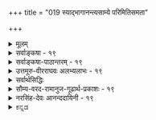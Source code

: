 +++
title = "019 स्याद्भागानन्त्यसाम्ये परिमितिसमता"

+++
<details><summary>मूलम्</summary>

स्याद्भागानन्त्यसाम्ये परिमितिसमता सर्षपक्ष्माभृतोश्चेन्मैवं भागेष्वनन्तेष्वपि समधिकता स्थौल्यहेतुर्गिरेः स्यात् ।  
व्यक्त्यानन्त्येऽपि जात्योः परतदितरता पक्षमासाद्यनन्तं श्रौतोपादानसौक्ष्म्यं न भवदभिमतं तत्प्रथिम्नश्श्रुतत्वात् ॥ १९ ॥
</details>

<details><summary>सर्वाङ्कषा - १९</summary>

[[1]]

अवय-वपरम्परायाः विश्रान्तिर् आवश्यकीत्य् अंशम् अपि निराकरोति -  
स्याद् भागेत्यादिना ।  
प्रथमपादेन पूर्वपक्षम् अनुवदति ।  

> अवयवपरम्परायाः क्वचिद् विश्रान्त्य्-अनुपगमे,  
**सर्षप-क्ष्माभृतोः** = सर्षपस्य पर्वतस्य च  
**भागानन्त्य-साम्ये** = अवयवानन्त्यस्य समानत्वे प्राप्ते परिमितिसमता - परिमाणसाम्यं स्यात् ।  

अयमाशयः-  
एकः पटः महान् भवति, अपर अल्पो भवति । तत् कुतः ? इति प्रश्ने, यस्य पटस्य कारणभूताः तन्तवः अल्पाः स पटः अल्पः, यस्य तु तन्तवो बहवः, स तु पटः महान् भवतीत्येव उत्तरं वक्तव्यम् । अवयवेयत्ताया अभावे इदं कथं वक्तुं शक्यम् ?  



[[42]]

एवं परिमाणतारतम्ये अवयवतारतम्यस्यैव प्रयोजकत्वे सिद्धे,  
यदि अवयव-परम्परायाः कुत्रापि विश्रान्तिर् न स्यात्,  
तदा सर्षपे मेर्वादिपर्वते वा अवयवतारतम्यस्य दुर्निरूपत्वे, तत्प्रयुक्तावयवितारतम्यस्यासंभवात् मेरुसर्षपयोरपि साम्यमेव स्यादिति । तदेतन्निराकरोति – मैवमिति ।  
कुत इत्यत्राह - भागेष्वित्यादि । **भागेषु** = अवयवेषु **अनन्तेष्वपि** = संख्यातुमशक्येष्वपि **गिरेः** = मेर्वादिपर्वतस्य **समधिकता** =सामान्यरूपेण ज्ञायमानम् अवयवाधिक्यम् एव **स्थौल्य-हेतुः** = सर्षपापेक्षया स्थौल्यकारणं स्यात् । 

> गणयितुम् अशक्यत्वेऽपि  
न्यूनाधिक्यभावः कथं ज्ञातुं शक्य 

इत्यत्र दृष्टान्तः - व्यक्तयानन्त्येऽपीत्यादि । **व्यक्तीनाम्** =पृथिवीत्वाश्रय-घटत्वाश्रय-व्यक्तीनाम् **आनन्त्येऽपि** = असंख्यत्वेऽपि जात्योः पृथिवीत्वघटत्वयोः **परतदितरता** = परत्वापरत्वे सर्वविदिते । पृथिवीत्वं परा जातिः, घटत्वं अपरा जातिरिति सर्वसंमतम् । तत्र पृथिवीत्वाश्रयाणां घटत्वाश्रयाणां च त्रैकालिकानां व्यक्तीनां गणनं न हि कस्यचिच्छक्यम् । अथापि पृथिवीत्वं परम्, घटत्वमपरमिति सर्वे यथा जानन्ति, तथैव मेरुसर्षपयोरपि तारतम्यं सर्वे ज्ञास्यन्ति । 

एवं **पक्षमासादि** = पक्षमाससंवत्सरादिकम् **अनन्तम्** = संख्यातुमशक्यम् ।  
अथापि तारतम्यं सर्वविदितम् ।  

अतः अवयवधाराया विश्रान्त्यभावेऽपि  
न कापि हानिः । 

ननु ! पृथिवीत्वघटत्वादिजातीनां परापरभावः न व्यक्तिसंख्याप्रयुक्तः, किन्तु शब्देनैव प्रतीयमानव्याप्यव्यापकभावप्रयुक्तः । पृथिवीपदं हि घटपटकुड्यादिसाधारणम् । घटपदं हि न तथा, किन्तु घटमात्रपरम्। एवमर्थयोर्व्याप्यव्यापकभावदर्शनादेव जात्योः परत्वापरत्वनिर्णय इति दृष्टान्तो विषमः। किञ्च - मेरुसर्षपादिषु अनुभवसिद्धं तारतम्यं नाङ्गीक्रियत इति न । किन्तु तत्तारतम्यं किंकृतमिति कारणं पृच्छ्यते । अवयवधारायाः क्वचित् विश्रान्त्यभावे, अवयवेषु आधिक्यं न्यूनत्वं वा न हि निरूपयितुं शक्यमिति चेत्; अत्रोक्तं समाधानमनुपदमेव विश्रमस्त्वस्तु दृष्टे इति । अतीन्द्रियाणामनुमानात् साधनं न संभवतीत्येवाचार्याशयः । 

> ननु 'सर्वगतं सुसूक्ष्मम्' 'अणोरणीयान्' इत्यादिना अतिसूक्ष्मं श्रुतिसिद्धं कथं निराक्रियत 

इत्यत्राह - श्रौतेत्यादि । 

**श्रौतम्** = श्रुतिप्रसिद्धं यत् **उपादानसौक्ष्म्यम्** = जगदुपादानभूतस्य परस्य ब्रह्मणः सौक्ष्म्यम्,  
तत् **न भवदभिमतम्** = न भवत्-संमत-परमाणु-परिमाणात्मकम्,  
किन्तु अत्यन्तदुर्ज्ञेयत्वरूपम्। कुतः ? इत्यत्र हेतुः - **तत्प्रथिम्नः** = तस्य परब्रह्मणः महत्त्वस्य **श्रुतत्वात्** = तत्रैव श्रुतौ 'महतो महीयान्', 'विभुं सर्वगतम्' इति श्रवणात् । अतः परमाणुसद्भावे प्रमाणाभावात् परमाणुकारणतावादः न साधीयान् ॥ 

इदमत्रावधेयम् - पृथिवीत्वघटत्वयोः परापरजातित्वं तु व्यक्तीनामानन्त्येन प्रातिस्विकतया ग्रहीतुमशक्यत्वेऽपि, पदार्थविभागवेलायामेव, 'पृथिवी' व्यापकं वस्तु, 'घटः' तदपेक्षया व्याप्यं वस्त्विति ज्ञायते स्वतः । अतः पृथिवीत्वं **व्यापकम्** = अधिकदेशवृत्ति, घटत्वं **व्याप्यम्** = पृथिवीत्वापेक्षया न्यूनदेशवृत्ति इति ज्ञायत एव । एवं पक्षमासादिव्यवहारे, मासस्य पक्षद्वयात्मकत्वज्ञानस्य सर्वेषां सत्त्वात्, पक्षत्वं व्याप्यम्, मासत्वं तु तदपेक्षया व्यापकमित्यपि स्वतो ज्ञायत एव । कथं ज्ञायते ? कालस्यातीन्द्रियत्वादिति चेत्, लोक एव प्रष्टव्यः । व्याप्यव्यापकभावस्तु शब्दानां शक्तिग्रहणेनैव ज्ञायते । अवसरे विचारयाम इममर्थम् । एवञ्च प्रकृतेऽपि व्याप्यव्यापकभावो लोकत एवावसीयते । मेरुसर्षपयोरपि तथैव अल्पत्वमहत्वे लोकत एवा- 

[[43]]



1.  

[उपादानोपादेययोर्भेदनिरासः ] 

कार्योपादानभेदे न कथमधिकता गौरवादेः स्वकार्यंम् 

नान्यत्वं नामसंख्याव्यवहृतिधिषणाकारकालादिभेदैः । 

वसीयेताम् - इति चेत्, लोकतः कथमवसीयेत इत्येव पृच्छामः । प्रत्यक्षमेव नियामकमिति चेत्, तथा प्रत्यक्षं कथमुपपादनीयमित्येव प्रश्नः । घटयोर्द्वयोस्तारतम्ये दृष्टे हि, 'कथमिदं तारतम्यम्' इति प्रश्ने, अल्पावयवजन्यत्वम्, महावयवजन्यत्वमेव किल सर्वैः कारणमुच्यते । तद्वत् मेरोः अधिकावयवजन्यत्वम्, सर्षपस्य तु न्यूनावयवजन्यत्वञ्च महत्त्वाल्पत्वयोः कारणं वक्तव्यम् । यावच्चावयवधारायाः कुत्रचिन्न विश्रान्तिः तावत्कथं वा इदमुपपादयितुं शक्यम् ? अतोऽत्र नानुभवोपर्याक्षेपः, अनुभवकारणे विज्ञान एवं प्रश्न इति मन्तव्यम् । आचार्यैस्तु अनुभवमात्रमादाय दूषणं प्रदर्शितं शिष्य श्रद्धावर्धनायेति मन्तव्यम् ॥ १९ ॥
</details>


<details><summary>सर्वाङ्कषा-पाठान्तरम् - १९</summary>

अवयवपरम्परायाः विश्रान्तिरावश्यकीत्यंशमपि निराकरोति – स्याद्भागेत्यादिना । प्रथमपादेन पूर्वपक्षमनुवदति । अवयवपरम्परायाः क्कचिद्विश्रान्त्यनुपगमे, सर्षपक्ष्माभृतोः = सर्षपस्य पर्वतस्य च भागानन्त्यसाम्ये = अवयवानन्त्यस्य समानत्वे प्राप्ते परिमितिसमता = परिमाणसाम्यं स्यात्‌ । अयमाशयः - एकः पटः महान्‌ भवति, अपरश्च अल्पो भवति । तत्‌ कृतः? इति प्रश्ने, यस्य पटस्य कारणभूताः तन्तवः अल्पाः स पटः अल्पः, यस्य तु तन्तवो बहवः, स तु एटः महान्‌ भवतीत्येव उत्तरं वक्तव्यम्‌ । अवयवेयत्ताया अभावे इदं कथं वक्तं शक्यम्‌? एवं परिमाणतारतम्ये अवयवतारतम्यस्यैव प्रयोजकत्वे सिद्धे, यदि अवयवपरम्परायाः कुत्रापि विश्रान्तिर्न स्यात्‌, तदा सर्षपे मेर्वादिपर्वते वा अवयवतारतम्यस्य दुर्निरूपत्वे, तत्प्रयुक्तावयवितारतम्यस्यासंभवात्‌ मेरुसर्षपयोरपि साम्यमेव स्यादिति । तदेतन्निराकरोति - मैवमिति । कुत इत्यत्राह – भागेष्वित्यादि । भागेषु = अवयवेषु अनन्तेष्वपि = संख्यातुमशक्येष्वपि गिरेः = मेर्वादिपर्वतस्य समधिकता = सामान्यरूपेण ज्ञायमानमवयवाधिक्यमेव स्थौल्यहेतुः = सर्षपापेक्षया स्थौल्यकारणं स्यात्‌ । गणयितुमशक्यत्वेऽपि न्यूनाधिक्यभावः कथं ज्ञातुं शक्य इत्यत्र दृष्टान्तः - व्यक्त्यानन्त्येऽपीत्यादि । व्यक्तीनाम्‌ = पृथिवीत्वाश्रयघटत्वाश्रयव्यक्तीनाम्‌ आनन्येऽपि = असंख्यत्वेऽपि जात्योः = पृथिवीत्वघटत्वयोः परतदितरता = परत्वापरत्वे सर्वविदिते । पृथिवीत्वं परा जातिः, घटत्वं अपरा जातिरिति सर्वसंमतम्‌ । तत्र पृथिवीत्वाश्रयाणां घटत्वाश्रयाणां च त्रैकालिकानां व्यक्तीनां गणनं न हि कस्यचिच्छक्यम्‌ । अथापि पृथिवीत्वं परम्‌, घटत्वमपरमिति सर्वे यथा जानन्ति, तथैव मेरुसर्षपयोरपि तारतम्यं सर्वे ज्ञास्यन्ति । एवं पक्षमासादि = पक्षमाससंवत्सरादिकम्‌ अनन्तम्‌ = संख्यातुमशक्यम्‌ । अथापि तारतम्यं सर्वविदितम्‌ । अतः अवयवधाराया विश्रान्त्यभावेऽपि न कापि हानिः । ननु! पृथिवीत्वघटत्वादिजातीनां परापरभावः न व्यक्तिसंख्याप्रयुक्तः, किन्तु शब्देनैव प्रतीयमानव्याप्यव्यापकभावप्रयुक्तः । पृथिवीपदं हि घटपटकुड्यादिसाधारणम्‌ । घटपदं हि न तथा, किन्तु घटमात्रपरम्‌ । एवमर्थयोर्व्याप्यव्यापकभावदर्शनादेव जात्योः परत्वापरत्वनिर्णय इति दृष्टान्तो विषमः । किञ्च - मेरुसर्षपादिषु अनुभवसिद्धं तारतम्यं नाङ्गीक्रियत इति न । किन्तु तत्तारतम्यं किंकृतमिति कारणं पृच्छ्यते । अवयवधारायाः क्कचित्‌ विश्रान्त्यभावे, अवयवेषु आधिक्यं न्यूनत्वं वा न हि निरूपयितुं शक्यमिति चेत्‌; अत्रोक्तं समाधानमनुपदमेव विश्रमस्त्वस्तु दृष्टे इति । अतीन्द्रियाणामनुमानात्‌ साधनं न संभवतीत्येवाचार्याशयः । ननु 'सर्वगतं सुसूक्ष्मम्‌' 'अणोरणीयान्‌' इत्यादिना अतिसूक्ष्मं श्रुतिसिद्धं कथं निराक्रियत इत्यत्राह - श्रौतेत्यादि । श्रौतम्‌ = श्रुतिप्रसिद्धं यत्‌ उपादानसौक्ष्म्यम्‌ = जगदुपादानभूतस्य परस्य ब्रह्मणः सौक्ष्म्यम्‌, तत्‌ न भवदभिमतम्‌ = न भवत्संमतपरमाणुपरिमाणात्मकम्‌, किन्तु अत्यन्तदुर्ज्ञे यत्वरूपम्‌ । कुतः? इत्यत्र हेतुः – तत्प्रथिम्नः = तस्य परब्रह्मणः महत्त्वस्य श्रुतत्वात्‌ = तत्रैव श्रुतौ 'महतो महीयान्‌' 'विभुं सर्वगतम्‌' इति श्रवणात्‌ । अतः परमाणुसद्भावे प्रमाणाभावात्‌ परमाणुकारणतावादः न साधीयान्‌ ॥   
इदमत्रावधेयम्‌ - पृथिवीत्वघटत्वयोः परापरजातित्वं तु व्यक्तीनामानन्त्येन प्रातिस्विकतया ग्रहीतुमशक्यत्वेऽपि, पदार्थविभागवेलायामेव, 'पृथिवी' व्यापकं वस्तु, 'घटः' तदपेक्षया व्याप्यं वस्त्विति ज्ञायते स्वतः । अतः पृथिवीत्वं व्यापकम्‌ = अधिकदेशवृत्ति, घटत्वं व्याप्यम्‌ = पृथिवीत्वपेक्षया न्यूनदेशवृत्ति इति ज्ञायत एव । एवं पक्षमासादिव्यवहरे, मासस्य पक्षद्वयात्मकत्वज्ञानस्य सर्वेषां सत्त्वात्‌, पक्षत्वं व्याप्यम्‌, मासत्वं तु तदपेक्षया व्यापकमित्यपि स्वतो ज्ञायत एव । कथं ज्ञायते? कालस्यातीन्द्रियत्वादिति चेत्‌, लोक एव प्रष्टव्यः । व्याप्यव्यापकभावस्तु शब्दानां शक्तिग्रहणेनैव ज्ञायते । अवसरे विचारयाम इममर्थम्‌ । एवञ्च प्रकृतेऽपि व्याप्यव्यापकभावो लोकत एवावसीयते । मेरुसर्षपयोरपि तथैव अल्पत्वमहत्वे लोकत एवावसीयेताम्‌ - इति चेत्‌, लोकतः कथमवसीयेत इत्येव पृच्छामः । प्रत्यक्षमेव नियामकमिति चेत्‌, तथा प्रत्यक्षं कथमुपपादनीयमित्येव प्रश्नः । घटयोर्द्वयोस्तारतम्ये दृष्टे हि, 'कथमिदं तारतम्यम्‌' इति प्रश्ने, अल्पावयवजन्यत्वम्‌, महावयवजन्यत्वमेव किल सर्वैः कारणमुच्यते । तद्वत्‌ मेरोः अधिकावयवजन्यत्वम्‌, सर्षपस्य तु न्यूनावयवजन्यत्वञ्च महत्त्वाल्पत्वयोः कारणं वक्तव्यम्‌ । यावच्चावयवधारायाः कुत्रचिन्न विश्रान्तिः, तावत्कथं वा इदमुपपादयितुं शक्यम्‌? अतोऽत्र नानुभवोपर्याक्षिपः, अनुभवकारणे विज्ञान एव प्रश्न इति मन्तव्यम्‌ । आचार्यैस्तु अनुभवमात्रमादाय दूषणं प्रदर्शितं शिष्यश्रद्धावर्धनायेति मन्तव्यम्‌ ॥ १९ ॥
</details>


<details><summary>उत्तमूरु-वीरराघवः अलभ्यलाभः - १९</summary>

परिमाणतारातम्यं क्वचिद्विश्रान्तं तारतम्यत्वादित्यनुमानं विपक्षेबाघकरहितम्, तथा त्रसरेण्ववयवः कार्यद्रव्यारभ्यः अवयवत्वादित्यनुमानं परमाणौ विश्रमवारकमिति यदुक्तम्, तत्र तार्किकैः बाधकोपन्यासः इति, अवयवानन्त्ये मेरसर्षपयोः साम्यप्रसंग इति । तं तर्कः दूषयति स्यादित्यादिना । यत्नानन्त्यं तत्र साम्यमित्ययं व्याप्यव्यापकभावो नेत्याह मैवमिति । अधिकानन्त्यं यस्य तस्याधिकपरिमाणत्वम्, तदभावे तदभाव इत्याशयः । जात्योः द्रव्यत्वपृथिवीत्वाद्योः । परतदितरता - द्रव्यत्वे परजातिता, पृथिवीत्वे अपरजातिता । जातेः परत्वं नाम अधिकव्यक्तिवृत्तित्वम्, व्यापकत्वम् । तन्मते द्रव्यगुणकर्मवर्तिनी सत्ता सर्वपरजातिः । घटत्वपरत्वादिः सर्वापरजातिः । द्रव्यत्वपृथिवीत्वादिः परापरजातिः । अपरजातेर्विशेषः इति परजातेः सामान्यमिति च व्यवहारो वैशेषिके । पञ्चमपदार्थो विशेषस्त्वन्य एकैकवृत्तिः । श्रौतेति । सूक्ष्मात् स्थूलोत्पत्तिः इत्यस्य अणुभ्योऽवयवेभ्यो महाकार्योत्पत्तिरित्यर्थकत्वात् तार्किकमतमेव श्रुतीष्टमिति न । तत्रोपादानस्य सूक्ष्मत्वं भवदभिमताणुपरिमाणरूपं न भवति । तत्प्रथिम्नः, उपादाने महत्त्वस्य श्रुतत्वादित्यर्थः । एकस्मादव्यक्तात् युगपदनेकब्रह्माण्डोत्पत्तिः विकृताविकृतभागस्थितिः उत्तरोत्तरकार्यापेक्षया पूर्वपूर्वकार्यस्य समष्टौ परिमाणाधिक्यं कार्याविरणेन कारणस्थितिरित्यादिकं प्रमाणसिद्धम् । कथं तदव्यक्तस्याणुत्वमिति भावः । पूर्वोक्तेति । उपक्रमप्राबल्यादपि महत्त्वमेवेति भावः । सर्वव्यापीति । श्रुतिवाक्यमिदमचेतनोपादानविषयकमिति कृत्वैतावत् उक्तम्; वस्तुतोऽस्य परमात्मविषयकतायाः अदृश्यत्वादिगुणकाधिकरणे स्थापितत्वात् न परमाणुपरिमाणप्रसक्तिरिति भावः । ननु तत एव सुसूक्ष्मपदं शोभनानि सूक्ष्माणि परमाणूनि यस्य परमात्मनो विशेषणभूतानीत्यर्थकं परमाणुस्थापकं स्यादित्यत्राह सूक्ष्मशब्दश्चेति । प्रकृतिसाधकश्रुतिविरोधात् बहुव्रीहौ गौरवाच्च न तथेति भावः । षष्ठो वेति वाकारः तृतीयो वेत्येतद्दर्शकः । वचने तस्यापि दृष्टेः । 'शिल्पिशास्त्रे देवताविग्रहादिप्रमाणनिर्णयार्थम्, ''जालसूर्यमरीचिस्थं सूक्ष्मं यत् परिदृश्यते । तस्याष्टमो वा षष्ठो वा भागोऽणुः परिकीर्तितः” इति । धर्मशास्त्रं स्वर्णस्तेयादिनिर्णयार्थम्, ''जालसूर्यमरीच्यां यद् भाति सूक्ष्मं त्रुटेः परम् । भागोऽष्टमस्तृतीयो वा परमाणुरितीरितः” इति' इति आ. दा. । स्मृतिः त्रसरेण्वादिपरिमितसुवर्णदानेऽपि फलविशेषनिर्देशार्थेति अ. सा. चिन्तामणिः । त्रसरेणुमात्रस्य स्तेयेऽपि दानादौ च पापाधिक्यपुण्याधिक्यवर्णनाय तद्भागकल्पनेति भावः । परमाणावतत्परत्वादिति । तादृशपरमाणौ तात्पर्याभावादित्यर्थः । अन्यथा तृतीयषष्ठाष्टामेति मिथो विरोधादिति भावः । भवतु मा वेति । यदेतत् दृश्यते इत्यस्य सर्वजनदृश्यार्थकत्वे अतिसूक्ष्मसोपकरणनेत्रदृश्यवास्तवतदंशसद्भावपरं तत् वचनम् । तादृशनेत्रदृश्यमानत्वस्यैव दृश्यत इत्येतदर्थत्वे अविमज्यौपाधिकांशपरम् । तत्र यदा तद्रजः प्राच्यां स्थितम् आग्नेय्यादि - ऐशान्यन्तदिग्वर्त्यणुसप्तकमिलितम्, तदा तत्तदवच्छिन्न - तदनवच्छिनभागसंख्या अष्टत्वरूपेति अष्टम इत्युक्तम् । चतसृषु दिक्षु ऊर्ध्वञ्च मेलने तथैव भागषट्कमिति षष्ठ इति । त्र्यणुकव्यवहारमनुसृत्य एकस्याणुद्वयमेलनकल्पने तथैव भागत्रिकमेकस्मिन्निति च तृतीय इति । सर्वमिदम्, प्रत्यक्षे महत्त्वस्य हेतुत्वात् कथमणोः प्रत्यक्षमिति शंकायां, 'महत्त्वमेवास्ति; अणुशब्दावाच्यत्वं तु औपाधिकांश एवेति प्रतिबोधयितुमिति भावः । शास्त्रस्य तत्परत्वेऽप्याह शास्त्रतश्चेति । अनुमानभंगादिति । समानविषयत्वे सिद्धसाधनात् अन्यविषयकत्वे च तेन त्वदुक्तिबाधादित्यर्थः । सांख्यस्येति । स्वतन्त्रप्रधानबाधः, परतन्त्रप्रधानसिद्धिश्चेति । अस्तु तर्हि अण्वंशसंघरूपप्रकृतिरेवास्मदिष्टा, तर्कोपन्यासः शास्त्रानधिकारिप्रीणनायेति तार्किकोत्थितौ बाधमेव दर्शयति शास्त्रेति । कतिचित् - सांख्यानुसारिण एव केचित् । भागानन्त्यमिति । अनेकपरमाणुमेलनेऽन्येकपरमाण्वधिकः प्रथिमा न भवतीति प्रागुक्तरीत्येति भावः । आत्मनि तु अहमिति एकत्वानवयवत्वग्रहणात् नैवमित्याशयः । निरंशत्वपक्षे चानन्तांशत्वं प्रकृतौ न सुवचमित्याह निरंशेति । सत्त्वादेः द्रव्यत्वमंशत्वञ्च सांख्येष्टमयुक्तमित्याह अत्यन्तेति ॥ १९ ॥
</details>

<details><summary>सर्वार्थसिद्धिः</summary>

नन्वेवं सर्वत्रावयवानन्त्यप्रसङ्गे सर्षपमहीधरादिपरिमाणवैचित्र्यं न स्यादिति शङ्कते - स्यादिति ॥ प्रसञ्जकस्याप्रयोजकत्वमित्य [त्वा] भिप्रायेण प्रतिवक्ति - मैवमिति । आनन्त्यसाम्येऽप्यवयवानां न्यूनाधिकभावेन परिमाणवैषम्योपपत्तिमाह - भागेष्विति । एतच्चोत्तरमनन्तभागाभ्युपगन्तॄणां तत्प्रसञ्जकानां च समानम् ।  
अण्वंशानामनन्तत्वे गन्तॄणां तदतिक्रमः । कदाऽपि न स्यात्किं न स्याद्वेगातिशयवैभवात् ॥  
द्युमणेरातपस्सर्पन्नुदयाद्रिशिखामणेः । तत्क्षणं किं न निर्भाति पश्चिमाद्रिशिखण्डकः ॥  
आनन्त्याविशेषे कथं न्यूनाधिकभाव इत्यत्राह - व्यक्तीति । सत्ताप्रभृतिघटत्वादिपर्यन्तानां सर्वासां जातीनां त्रैकालिकानन्तव्यक्तिवृत्तित्वमविशिष्टं, तथाऽपि न्यूनाधिकवृत्त्यैव परापरभावो युष्माभिः कल्पितः, तद्वदिहापि स्यादिति भावः । निदर्शनान्तराण्यप्याह - पक्षेति । अनन्ताः पक्षा मासाश्च, तथाऽपि मासापेक्षया द्वैगुण्यं पक्षाणामेष्टव्यम् । आदिशब्देन क्षणप्रभृति परार्धादिसंग्रहः । अन्यच्च, घटसमुदायाद्धटपटसमुदायोऽधिकः; हिमवद्दक्षिणदेशान्मेरुदक्षिणदेशः, एकात्मदुःखजातादनन्तात्मदुःखजातमित्यादि स्वयमूह्यम् । ”नित्यं विभुं सर्वगतं सुसूक्ष्मं तदव्ययं यद्भूतयोनिं परिपश्यन्ति धीराः” इति जगदुपादानं निरतिशयसूक्ष्मं श्रूयते ; अतोऽस्मदाद्यग्राह्यो दुस्त्यजः परमाणुरित्यत्राह - श्रौतेति । न हि सर्वन्यूनपरिमाणत्वं तत्सूक्ष्मत्वम्, पूर्वोक्तसर्वगतशव्देन श्रुत्यन्तरैश्च विरोधात् । न च जात्यभिप्रायोऽसौ ; एकस्य सर्वोपादानत्वोक्तेः, सर्वव्यापिस्वतस्सर्वज्ञजगत्कर्तृविषयत्वाच्च वाक्यस्य । सक्ष्मशब्दश्च न परिमाणविशेषनियतः । उक्तं च विभ्वीं प्रकृतिं महीयसश्च महदादीन् प्रकृत्य(क्रम्य) साङ्ख्यैः ”सौक्ष्म्यात् तदनुपलब्धिः” इति । ननु त्रसरेणोरष्टमः षष्ठो वा भागः परमाणुरिति सर्वानुमतैः शिल्पिनां शास्त्रैर्धर्मशास्त्रैस्तन्मूलश्रुत्या च परमाणुसिद्धिः स्यात् ॥ तन्न ; शिल्पादिशास्त्राणां परमाणावतत्परत्वात् ; मानोन्मानादिविशेषनिर्धारणं हि तत्र विधित्सितम् । ततो हेतुकोक्तानुवादमात्रमिह स्यात् । तत्र च त्रसरेणुतः किंचित् सूक्ष्मं भवतु, मा वा भूत् । दृष्टोपक्रमं विवक्षितसिद्धिरित्यत्राकूतम् । शास्त्रतश्च क्वचिदनन्यथासिद्धात् परमाणुसिद्धावपि तदनुमानभङ्गात्परस्य मानभङ्गः, यथा प्रकृत्याद्यनुमायिनस्साङ्ख्यस्य ।  
श्लो - शास्त्रैकविषयत्वे च परमाणोर्न सिध्यति । नित्यस्पर्शादियोगित्वं भूतानां विकृतित्वतः ॥  
अस्पर्शाण्वंशसंघत्वात्कतिचित्प्रकृतेरतः । एकैकाण्वंशभागेऽपि भागानन्त्यं प्रचक्षते ॥  
निरंशा प्रकृतिस्सैव परिणामविभागिनी । अनन्तांशात्मिका चेति व्याहतं साङ्ख्यभाषितम् ॥  
अत्यन्तभिन्नसत्त्वादिद्रव्यसंघात्प्रधानतः । यथांशं विश्वसृष्टौ च न स्यात्त्रिगुणता क्वचित् ॥१९॥   
इति परमाणुकारणतावादभङ्गः ॥
</details>


<details><summary>सौम्य-वरद-रामानुज-गूढार्थ-प्रकाशः - १९</summary>

स्यादिति । पूर्वोक्तसावयवत्वापादनविषयशङ्क्या सङ्गतिरित्याह नन्विति । एतच्चोत्तरमिति । अवयवन्यूनाधिकभावेनैव परिमाणतारतम्यमित्युत्तरमित्यर्थः । अनन्तभागाभ्युपगन्तारः साङ्ख्याः । अत एव एतच्छ्लोव्याख्यावसाने वक्ष्यति – “अस्पर्शाण्वंशसङ्गत्वात्'' इत्यादि । तत्प्रसञ्जकानामिति । असाकमिति शेषः । त्रसरेण्वारम्भकाङ्गीकारे तस्याप्यारम्भकपरम्परा स्यादिति प्रसञ्जनात् 'अण्वंशानामनन्तत्व’ इति साङ्ख्यसिद्धान्तिनं च चोदयति - अण्वंशानामिति । अण्वंशानन्त्याङ्गीकारे तत्प्रदेशावधेरभावात् युवयोर्मते दूरदेशस्थचन्द्रादिविषयग्रहणार्थं गच्छतां चश्रुःश्रोत्रवृत्तीनां कदापि नदतिक्रमो न स्यादिति शङ्काभिप्रायः । चक्षुश्श्रोत्रवृत्तीनां गमनं ''प्राप्यग्राही''ति श्लोके वक्ष्यति । अण्वंशानन्त्येऽपि प्रदेशावधेः सम्भवात् अत्यन्तवेगातिशयेन शीघ्रं तदतिक्रमः सम्भवतीत्यभिप्रायेण परिहरति कि न स्यादिति । बहुपु स्थलेषु दृष्टत्वादस्यार्थस्यासम्भावितत्वशंका नास्तीति द्योतयितुमाह निदर्शनान्तराणीति । ''अणोरणीयान्, सर्वगतं सुसूक्ष्मं, सं बाहुभ्यां नमति'' इत्यादीनां परमाणुपरात्वाभ्युपगमवादेनाह शास्त्रतश्चेति । स्वमतमाह - शास्त्रैकविषयत्व इति । पृथिवीजलादिपांसुशीकरादिरूपाणां परमाणूनां कालादिवशेन अस्मदादीन्द्रियगोचराणामितिहासपुराणादिशास्त्रैकसिद्धत्वेऽपीत्यर्थः । नित्यस्पर्शादीति । आदिशब्देन नित्यरूपपरिमाणादिकमप्रत्यक्षत्वं च गृह्यते । विकृतित्वत इति । परमाणूनां भूतकार्यत्वादित्यर्थः । सांख्यमतमाह अस्पर्शेति ॥ १९ ॥
</details>


<details><summary>नरसिंह-देवः आनन्ददायिनी - १९</summary>

मुखान्तरेणानवस्थापरिहारेण निरवयवपरमाणुसाधनमाशङ्क्य परिहरतीत्याह - नन्वेवमिति । आक्षेपसङ्गतिर्बोध्या ।  
एतच्चोत्तरमिति । अधिकावयवारब्धत्वं न्यूनावयवारब्धत्वं च परिमाणतार- तम्यप्रयोजकमित्युत्तरमित्यर्थः । अनवस्थया अनन्तभागाभ्युपगन्त्रॄणां तत्प्रसञ्जकानां क्वचिदवयवारब्धत्वमनभ्युपेत्य नित्यपरमाणुवादिनां नैयायिकानां च समानमित्याह - अनन्तभागेति । प्रकारान्तरेण परमाणुसाधनमाशङ्क्य निराकरोति - अण्वंशानामिति । तदतिक्रमः - अण्वतिक्रमः । न स्यादिति - अनन्तावयवत्वेन परमाणोरपि गगनादिवदनन्तत्वादतिक्रमणं न स्यादित्यर्थः । घटादीनामतिक्रमो न स्यादित्येतत्कैमुत्यन्यायसिद्धमिति द्रष्टव्यं । परिहरति - किं न स्यादिति । स्यादेवेति भावः । तत्र हेतुः - वेगातिशयेति । तत्र दृष्टान्तमाह - द्युमणेरिति । सर्पन् - गच्छन् । उदयाद्रिशिखामणेः - उदयं गतस्य । पश्चिमाद्रिशिखण्डकः - पश्चिमाद्रिशिखरगतः ।  
मासापेक्षयेति - एकैकस्य मासस्य पक्षद्वयात्मकत्वादिति भावः । मूले 'व्यक्त्यानन्त्येऽपि जात्योः परतदितरता पक्षमासाद्यनन्तम्' इत्यनन्तरं तथाऽपि न्यूनाधिकभावो दृष्ट इति शेषः । सर्वगत-शब्देनेति - विभुशब्देनापीत्यर्थः । असाविति - सर्वगतशब्द इत्यर्थः । एकस्येति -अजामेकामित्यादिनेत्यर्थः । वस्तुतस्तु नेदं वाक्यं प्रकृतिपरं; येन परमाणुसिद्धिमाशङ्केतेत्याह - सर्वव्यापीति । उक्तं चेति -  
सामान्यतस्तु दृष्टात् अतीन्द्रियाणां प्रसिद्धिरनुमानात् ।   
इत्यादिना प्रकृत्यादिसिद्धिमुक्त्वा तेषामनुपलब्धिबाधात्सिद्धिर्न स्यादित्याशङ्क्य अनुपलब्धिमात्रं न बाधकं; अपि तु योग्यानुपलब्धिः; प्रकृते सा नास्ति । कुतः? -  
सौक्ष्म्यात्तदनुपलब्धिः नाभावात् कार्यतस्तदुपलब्धेः ।   
इति महत्स्वपीन्द्रियाग्राह्यत्वमात्रेण सूक्ष्मपदं प्रयुक्तमित्यर्थः । ननु देवताविग्रहादिप्रमणनिर्णयार्थम् -  
जालसूर्यमरीचिस्थं सूक्ष्मं यत्परिदृश्यते ।  
तस्याष्टमो वा षष्ठो वा भागोऽणुः परिकीर्तितः ।  
इति । तथा स्वर्णस्तेयादिनिर्णयार्थं स्सृतावपि -  
जालसूर्यमरीच्यां यद्भाति सूक्ष्मं त्रुटेः परम् ।  
भागोऽष्टमस्तृतीयो वा परमाणुरितीरितः ॥  
इत्यादिना शिल्पशास्त्रधर्मशास्त्रेषूक्तेः कथं निराकरणम्? इति शङ्कते - नन्विति । अतत्परत्वादिति - परमाणुविषयतात्पर्याभावादित्यर्थः । तात्पर्याभावमेवोपपादयति - मानोन्मानादिति । तत्रेति । इदमुपलक्षणं - त्रसरेणुतस्सूक्ष्मभागपरिकल्पना च स्यादिति द्रष्टव्यम् । तदिदमाह - भवतु मा वा भूदिति - तावतैव माननिर्णयसम्भवादिति भावः । परमाणौ शास्त्रप्रमाणकथनं विवक्षितमित्याह - शास्त्रतश्चेति । यथाकथञ्चित्परमाणुसिद्धिरेवालमित्यत्राह - शास्त्रैकविषयत्व इति । परमाणोर्नित्यस्पर्शरूपरसगन्धवत्त्वं च तदङ्गीकृतं न सिध्यतीत्यर्थः । हेतुमाह - भूतानामिति । अणूनां भूतविकृतित्वादित्यर्थः । यद्वा भूतानां परमाणुविकृतित्वाद्विकृतिवत्परमाणुरप्यनित्यरूपादिमानित्यर्थ इत्याहुः । इतरे तु स्पर्शादीनां भूतविकारत्वात्प्रकृतिभूतपरमाणौ स्पर्शादयो न स्युरित्यर्थ इति वदन्ति । किञ्चाणूनां निरवयवत्वमपि न सिध्यतीत्याह - अस्पर्शेति । कतिचित् - केचन । अस्पर्शाण्वं - शसङ्घत्वात् अतः प्रकृतेः सकाशात् ।  
एकैकाण्वंशस्य पृथक्करणेऽपि तस्मिन्नंशेऽपि भागानन्त्यं प्रचक्षते तस्याप्यनन्तावयवत्वं वदन्तीत्यर्थः । तथाच क्वचिदपि पर्यवसानाभावान्निरवयवपरमाणुसिद्धिर्न स्यादिति भावः । साङ्ख्यास्तु प्रकृतिर्निरंशैव परिणामवशाद्विभक्ता सत्यनन्तांशा चेति वदन्ति । तदयुक्तं; सांशत्व-निरंशत्वविभागानां व्याहतत्वादित्याह - निरंशा प्रकृतिरिति । तैरेव साङ्ख्यैरत्यन्तभिन्नसत्वरजस्तमसां सङ्घातः प्रकृतिरित्युक्तं; तदपि दूषयति - अत्यन्तेति । यथांऽशं विश्वसृष्टौ चेति । सत्वांशस्सत्वरूपं कार्यं सृजति रजोंऽशो रजोरूपं तमोंऽशस्तमोरूपं चेत्यर्थः । न स्यादिति । क्वचिदपि कार्ये त्रिगुणता - सत्वादिरूपता न स्यादित्यर्थः । ननु त्रयाणामेकैकस्मिन्नेव कार्ये शुक्लकृष्णादितन्तूनामिव जनकत्वमस्त्विति चेत् मैवं; तैः प्रत्येकं तत्तदंशजनकत्वोक्तेः । किंच तथा - सत्यत्यन्तभेदाङ्गीकारो व्यर्थः । त्रयाणामेकात्मत्वस्य लाधवेनाभ्युपगन्तुं युक्तत्वात् ॥ १९ ॥  
इति त्रिगुणपरीक्षायां परमाणुकारणतावादभङ्गः ।
</details>

<details><summary>ಕನ್ನಡ</summary>

परमाणु कल्पनॆयन्नु ऒप्पले बेकु. इल्लदिद्दरॆ परिमाणतारतम्मवन्नु प्रतिपादिसलु साध्यविल्ल ऎम्ब वैशेषिकर वादवन्नु निराकरिसुत्तारॆ 

24 


अवयवगळु ऎरडरल्लू ऎणिसलारदष्टु इरुवुदु समानवागिरुवाग सासिवॆ मत्तु पर्वतद परिमाणदल्लि साम्य बरबेकागुत्तदॆ. 

सासिवॆगिन्तलू पर्वत दॊड्डदागिरलु कारणवेनु ? ऎन्दु प्रश्नि सिदरॆ सासिवॆयल्लिरुव अणुगळिगिन्तलू पर्वतदल्लि हॆच्चु अणुगळिरुवुदे कारण ऎन्दु हेळबेकागुत्तदॆ. अवयव परम्परॆगॆ ऒन्दु निलुगडॆ इद्दागले इदु साध्य. इल्लदिद्दरॆ ' इदरल्लि अवयवगळु कडिमॆ, इदरल्लि हॆच्चु' ऎन्दु हेगॆ हेळलु साध्य ? 

चेत् मैनं हीगॆन्दरॆ ; इदु सरियल्ल. भागेषु अनन्तेष्टपि समधिकता गिरेः सौल्य हेतुः स्यात् अवयवगळु ऎणिसलसाध्य वागिद्दरू पर्वतद महत्त्वक्कॆ कारण आदर अवयवगळु हॆच्चागिरु विकॆये आगुवुदु. 

S 

नम्मिन्द ऎणिसलसाध्यवादरू 'दॊड्डदु, चिक्कदु ' ऎम्ब व्यवहारक्कॆ दृष्टान्त व्यक्तानन्त्येsपि जाः परतदितरता अनं पक्ष मासादि आया जातिगळिगॆ आधारवाद व्यक्तिगळु अनन्तवागिद्दरू ऎरडु जातिगळ पैकि ऒन्दु परजाति मत्तॊन्दु अपरजाति ऎम्ब विभाग सर्व सम्मतवागिदॆ. हागॆये ऎणिसलागदष्टु क्षणगळु कूडि ऒन्दु पक्ष, ऎरडु पक्षकूडि ऒन्दु मास इत्यादि व्यवहारगळू सर्वसम्मत. 

घटत्व जाति घटगळल्लि मात्र विरुत्तदॆ. पृथिवीत्वजाति घट पट मुन्ताद अनेक कडॆगळल्लिरुत्तदॆ. आद्दरिन्द घटत्व अपर व्याप्यजाति, पृथिवीत्व परव्यापकजाति, प्रपञ्चदल्लिरुव घटगळॆल्लवन्नू यारू नोडुवुदिल्ल. आदरू घटत्वक्किन्त पृथिवीत्व व्यापकजाति ऎन्दु ऎल्लरिगू गॊत्तिरुत्तदॆ. पक्षक्किन्तलू मास दॊड्डदु. पक्षदल्लि ऎष्टु क्षणगळिवॆ ऎन्दु यारिगू हेळलु साध्यविल्लदिद्दरू हदिनैदु दिनात्मकवादद्दु अदु ऎम्बुदु ऎल्लरिगू तिळिद विषय. इदरन्तॆ सासिवॆ मत्तु पर्वत ऎरडर अवयवगळु 


25 


असङ्ख्यातवागिद्दरू परिमाणतारतम्य प्रत्यक्षदृष्टवागिरुवुदरिन्दलू, प्रत्यक्षसिद्धवाद तणुकदल्ले अवुगळ अवयव परम्परॆय निलुगडॆयन्नु 

ऒप्पुवुदरिन्दलू तारतम्य बरलु तडॆयिल्ल. 

तथिमृश्रुतत्वात् शृतोपादानसौं न भवदभिमतं- * अणोरणीयान् ' ऎन्दु श्रुतियल्ले जगत्तिगॆ कारणवाद वस्तुवन्नु अणुगिन्तलू परम अणु ऎन्दु हेळिरुवुदु, निनगॆ सम्मतवाद परमाणुवन्नु कुरितद्दल्ल. * महतो महीयान्' ऎन्दु आ कारणवन्नु अष्टे दॊड्डदॆन्दु अल्ले हेळिरुवुदरिन्द, “अणियान् ' ऎन्दरॆ परमसूक्ष्म, यारिन्दलू सुलभवागि अरियलु साध्यविल्ल ऎन्दर्थ. आद्दरिन्द वैशेषिकर अतीन्द्रिय परमाणु कल्पनॆयू, आ परमाणुगळे जगत्तिगॆ उपादान कारण ऎम्ब वादवू समञ्जसवल्ल । १९ । 

</details>



